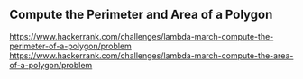 ## Compute the Perimeter and Area of a Polygon

https://www.hackerrank.com/challenges/lambda-march-compute-the-perimeter-of-a-polygon/problem
https://www.hackerrank.com/challenges/lambda-march-compute-the-area-of-a-polygon/problem